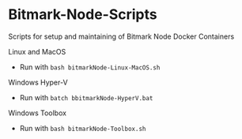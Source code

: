 # Bitmark-Node-Scripts
Scripts for setup and maintaining of Bitmark Node Docker Containers

Linux and MacOS
- Run with ```bash bitmarkNode-Linux-MacOS.sh```

Windows Hyper-V
- Run with ```batch bbitmarkNode-HyperV.bat```

Windows Toolbox
- Run with ```bash bitmarkNode-Toolbox.sh```
